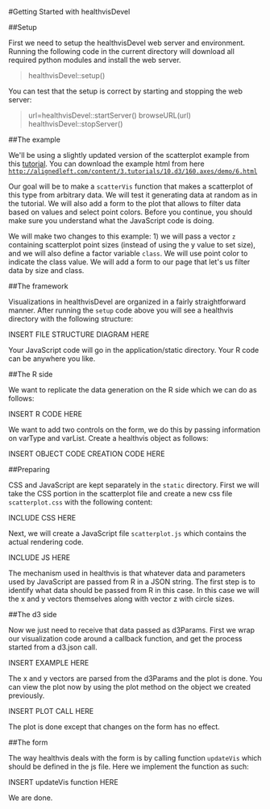 #Getting Started with healthvisDevel

##Setup

First we need to setup the healthvisDevel web server and environment. Running the following code in the current directory will download all required python modules and install the web server.

 > healthvisDevel::setup()

You can test that the setup is correct by starting and stopping the web server:

 > url=healthvisDevel::startServer()
 > browseURL(url)
 > healthvisDevel::stopServer()

##The example

We'll be using a slightly updated version of the scatterplot example from this [tutorial](http://alignedleft.com/tutorials/d3/). You can download the example html from here [`http://alignedleft.com/content/3.tutorials/10.d3/160.axes/demo/6.html`](http://alignedleft.com/content/3.tutorials/10.d3/160.axes/demo/6.html)

Our goal will be to make a `scatterVis` function that makes a scatterplot of this type from arbitrary data. We will test it generating data at random as in the tutorial. We will also add a form to the plot that allows to filter data based on values and select point colors. Before you continue, you should make sure you understand what the JavaScript code is doing.

We will make two changes to this example: 1) we will pass a vector `z` containing scatterplot point sizes (instead of using the y value to set size), and we will also define a factor variable `class`. We will use point color to indicate the class value. We will add a form to our page that let's us filter data by size and class.

##The framework

Visualizations in healthvisDevel are organized in a fairly straightforward manner. After running the `setup` code above you will see a healthvis directory with the following structure:

INSERT FILE STRUCTURE DIAGRAM HERE

Your JavaScript code will go in the application/static directory. Your R code can be anywhere you like. 

##The R side

We want to replicate the data generation on the R side which we can do as follows:

INSERT R CODE HERE

We want to add two controls on the form, we do this by passing information on varType and varList. Create a healthvis object as follows:

INSERT OBJECT CODE CREATION CODE HERE

##Preparing

CSS and JavaScript are kept separately in the `static` directory. First we will take the CSS portion in the scatterplot file and create a new css file `scatterplot.css` with the following content:

INCLUDE CSS HERE

Next, we will create a JavaScript file `scatterplot.js` which contains the actual rendering code.

INCLUDE JS HERE

The mechanism used in healthvis is that whatever data and parameters used by JavaScript are passed from R in a JSON string. The first step is to identify what data should be passed from R in this case. In this case we will the x and y vectors themselves along with vector z with circle sizes.


##The d3 side

Now we just need to receive that data passed as d3Params. First we wrap our visualization code around a callback function, and get the process started from a d3.json call.

INSERT EXAMPLE HERE

The x and y vectors are parsed from the d3Params and the plot is done. You can view the plot now by using the plot method on the object we created previously.

INSERT PLOT CALL HERE

The plot is done except that changes on the form has no effect.

##The form

The way healthvis deals with the form is by calling function `updateVis` which should be defined in the js file. Here we implement the function as such:

INSERT updateVis function HERE

We are done.



